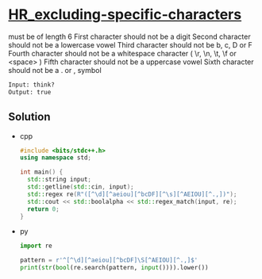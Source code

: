 # [HR_excluding-specific-characters](https://www.hackerrank.com/challenges/excluding-specific-characters)

must be of length 6
First character should not be a digit
Second character should not be a lowercase vowel
Third character should not be b, c, D or F
Fourth character should not be a whitespace character ( \r, \n, \t, \f or \<space> )
Fifth character should not be a uppercase vowel
Sixth character should not be a . or , symbol

```txt
Input: think?
Output: true
```

## Solution

* cpp

  ```cpp
  #include <bits/stdc++.h>
  using namespace std;

  int main() {
    std::string input;
    std::getline(std::cin, input);
    std::regex re(R"([^\d][^aeiou][^bcDF][^\s][^AEIOU][^.,])");
    std::cout << std::boolalpha << std::regex_match(input, re);
    return 0;
  }
  ```

* py

  ```py
  import re

  pattern = r'^[^\d][^aeiou][^bcDF]\S[^AEIOU][^.,]$'
  print(str(bool(re.search(pattern, input()))).lower())
  ```
